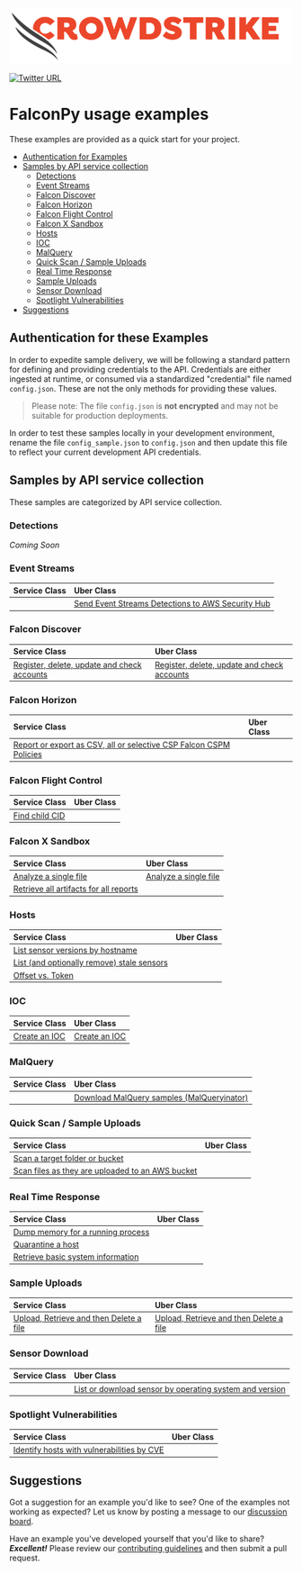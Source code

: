 ![CrowdStrike Falcon](https://raw.githubusercontent.com/CrowdStrike/falconpy/main/docs/asset/cs-logo.png) 

[![Twitter URL](https://img.shields.io/twitter/url?label=Follow%20%40CrowdStrike&style=social&url=https%3A%2F%2Ftwitter.com%2FCrowdStrike)](https://twitter.com/CrowdStrike)

# FalconPy usage examples
These examples are provided as a quick start for your project.

+ [Authentication for Examples](#authentication-for-these-examples)
+ [Samples by API service collection](#samples-by-api-service-collection)
    - [Detections](#detections)
    - [Event Streams](#event-streams)
    - [Falcon Discover](#falcon-discover)
    - [Falcon Horizon](#falcon-horizon)
    - [Falcon Flight Control](#falcon-flight-control)
    - [Falcon X Sandbox](#falcon-x-sandbox)
    - [Hosts](#hosts)
    - [IOC](#ioc)
    - [MalQuery](#malquery)
    - [Quick Scan / Sample Uploads](#quick-scan--sample-uploads)
    - [Real Time Response](#real-time-response)
    - [Sample Uploads](#sample-uploads)
    - [Sensor Download](#sensor-download)
    - [Spotlight Vulnerabilities](#spotlight-vulnerabilities)
+ [Suggestions](#suggestions)

## Authentication for these Examples
In order to expedite sample delivery, we will be following a standard pattern for defining and providing credentials to the API. Credentials are either ingested
at runtime, or consumed via a standardized "credential" file named `config.json`. These are not the only methods for providing these values.  

> Please note: The file `config.json` is __not encrypted__ and may not be suitable for production deployments.

In order to test these samples locally in your development environment, rename the file `config_sample.json` to `config.json` and then
update this file to reflect your current development API credentials.

## Samples by API service collection
These samples are categorized by API service collection.

### Detections
_Coming Soon_

### Event Streams
| Service Class | Uber Class |
| :--- | :--- |
| | [Send Event Streams Detections to AWS Security Hub](https://github.com/CrowdStrike/Cloud-AWS/tree/main/Security-Hub) |

### Falcon Discover
| Service Class | Uber Class |
| :--- | :--- |
| [Register, delete, update and check accounts](discover_aws/manage_discover_accounts_service.py) | [Register, delete, update and check accounts](discover_aws/manage_discover_accounts_uber.py) |

### Falcon Horizon
| Service Class | Uber Class |
| :--- | :--- |
| [Report or export as CSV, all or selective CSP Falcon CSPM Policies](cspm_registration/get_cspm_policies.py) | |

### Falcon Flight Control
| Service Class | Uber Class |
| :--- | :--- |
| [Find child CID](flight_control/find_child_cid.py)

### Falcon X Sandbox
| Service Class | Uber Class |
| :--- | :--- |
| [Analyze a single file](falconx_sandbox/single_scan) | [Analyze a single file](falconx_sandbox/single_scan) |
| [Retrieve all artifacts for all reports](falconx_sandbox/get_all_artifacts.py) | |

### Hosts
| Service Class | Uber Class |
| :--- | :--- |
| [List sensor versions by hostname](hosts#list-sensors-by-hostname) | |
| [List (and optionally remove) stale sensors](hosts#list-stale-sensors) | |
| [Offset vs. Token](hosts#comparing-querydevicesbyfilter-and-querydevicesbyfilterscroll-offset-vs-token) | |


### IOC
| Service Class | Uber Class |
| :--- | :--- |
| [Create an IOC](ioc/create_ioc.py) | [Create an IOC](ioc/create_ioc.py) |

### MalQuery
| Service Class | Uber Class |
| :--- | :--- |
| | [Download MalQuery samples (MalQueryinator)](malquery#search-and-download-samples-from-malquery) |


### Quick Scan / Sample Uploads
| Service Class | Uber Class |
| :--- | :--- |
| [Scan a target folder or bucket](quick_scan/scan_target.py) | |
| [Scan files as they are uploaded to an AWS bucket](https://github.com/CrowdStrike/Cloud-AWS/tree/main/s3-bucket-protection) | |


### Real Time Response
| Service Class | Uber Class |
| :--- | :--- |
| [Dump memory for a running process](rtr/pid-dump) | |
| [Quarantine a host](rtr/quarantine_hosts.py) | |
| [Retrieve basic system information](rtr/pony) | |


### Sample Uploads
| Service Class | Uber Class |
| :--- | :--- |
| [Upload, Retrieve and then Delete a file](sample_uploads/sample_uploads_service.py) | [Upload, Retrieve and then Delete a file](sample_uploads/sample_uploads_uber.py) |

### Sensor Download
| Service Class | Uber Class |
| :--- | :--- |
| | [List or download sensor by operating system and version](sensor_download/download_sensor.py) |

### Spotlight Vulnerabilities
| Service Class | Uber Class |
| :--- | :--- |
| [Identify hosts with vulnerabilities by CVE](spotlight#identify-hosts-with-vulnerabilities-by-cve) | |


## Suggestions
Got a suggestion for an example you'd like to see? One of the examples not working as expected? Let us know by posting a message to our [discussion board](https://github.com/CrowdStrike/falconpy/discussions).

Have an example you've developed yourself that you'd like to share?  **_Excellent!_** Please review our [contributing guidelines](/CONTRIBUTING.md) and then submit a pull request.
